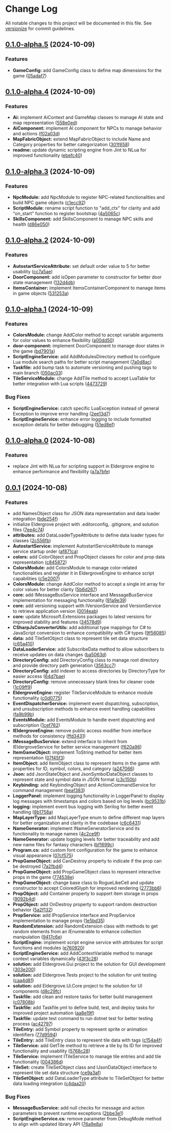 # Change Log

All notable changes to this project will be documented in this file. See [versionize](https://github.com/versionize/versionize) for commit guidelines.

<a name="0.1.0-alpha.5"></a>
## [0.1.0-alpha.5](https://www.github.com/tgiachi/Eldergrove/releases/tag/v0.1.0-alpha.5) (2024-10-09)

### Features

* **GameConfig:** add GameConfig class to define map dimensions for the game ([05adaf7](https://www.github.com/tgiachi/Eldergrove/commit/05adaf7634a18c43edd1acd5ce608ab94db847a3))

<a name="0.1.0-alpha.4"></a>
## [0.1.0-alpha.4](https://www.github.com/tgiachi/Eldergrove/releases/tag/v0.1.0-alpha.4) (2024-10-09)

### Features

* **Ai:** implement AiContext and GameMap classes to manage AI state and map representation ([558e0ed](https://www.github.com/tgiachi/Eldergrove/commit/558e0ed82044166dd2c9abd823f8ea7a04e191f1))
* **AiComponent:** implement AI component for NPCs to manage behavior and actions ([f02a03d](https://www.github.com/tgiachi/Eldergrove/commit/f02a03dbde8e36e5aaec2aa2a5b3630f633325bf))
* **MapFabricObject:** extend MapFabricObject to include Name and Category properties for better categorization ([301f658](https://www.github.com/tgiachi/Eldergrove/commit/301f658f587f51f73e23208c8ef1c6515deaeb44))
* **readme:** update dynamic scripting engine from Jint to NLua for improved functionality ([ebefc40](https://www.github.com/tgiachi/Eldergrove/commit/ebefc401aeb4db85915d93ce04093bcf4efec632))

<a name="0.1.0-alpha.3"></a>
## [0.1.0-alpha.3](https://www.github.com/tgiachi/Eldergrove/releases/tag/v0.1.0-alpha.3) (2024-10-09)

### Features

* **NpcModule:** add NpcModule to register NPC-related functionalities and build NPC game objects ([c1ecc92](https://www.github.com/tgiachi/Eldergrove/commit/c1ecc92de7a2611f4eb7d734c278502e515bb9a4))
* **ScriptModule:** rename script function to "add_ctx" for clarity and add "on_start" function to register bootstrap ([4a5065c](https://www.github.com/tgiachi/Eldergrove/commit/4a5065c8217486c7e08328357efa661ce17f3b92))
* **SkillsComponent:** add SkillsComponent to manage NPC skills and health ([d86e050](https://www.github.com/tgiachi/Eldergrove/commit/d86e0500c09c3714dc424cce8f30827cb4b240d3))

<a name="0.1.0-alpha.2"></a>
## [0.1.0-alpha.2](https://www.github.com/tgiachi/Eldergrove/releases/tag/v0.1.0-alpha.2) (2024-10-09)

### Features

* **AutostartServiceAttribute:** set default order value to 5 for better usability ([cc7a5ae](https://www.github.com/tgiachi/Eldergrove/commit/cc7a5aed74c5f70e3ff6297f2235baccbc6ce469))
* **DoorComponent:** add isOpen parameter to constructor for better door state management ([132d4db](https://www.github.com/tgiachi/Eldergrove/commit/132d4db7743b054b5f648ee09b2b246467bcacf9))
* **ItemsContainer:** implement ItemsContainerComponent to manage items in game objects ([531253a](https://www.github.com/tgiachi/Eldergrove/commit/531253a5c3e5b2932f912e7c0e65d6f4f4b5fb57))

<a name="0.1.0-alpha.1"></a>
## [0.1.0-alpha.1](https://www.github.com/tgiachi/Eldergrove/releases/tag/v0.1.0-alpha.1) (2024-10-09)

### Features

* **ColorsModule:** change AddColor method to accept variable arguments for color values to enhance flexibility ([a00dd50](https://www.github.com/tgiachi/Eldergrove/commit/a00dd50ef9bc31d151192813694f7f3ef4a827f9))
* **door-component:** implement DoorComponent to manage door states in the game ([bd7901a](https://www.github.com/tgiachi/Eldergrove/commit/bd7901a0932d5c26ae0452ba2183bcd78e40d222))
* **ScriptEngineService:** add AddModulesDirectory method to configure Lua module search paths for better script management ([7a0d8ac](https://www.github.com/tgiachi/Eldergrove/commit/7a0d8acabd7b74e96ac8b655c0dcad1a7fd9c5f1))
* **Taskfile:** add bump task to automate versioning and pushing tags to main branch ([050ac03](https://www.github.com/tgiachi/Eldergrove/commit/050ac0362e15d3f3f1fb3c78c70578076d1e84a3))
* **TileServiceModule:** change AddTile method to accept LuaTable for better integration with Lua scripts ([4473729](https://www.github.com/tgiachi/Eldergrove/commit/4473729ab0feaafd3fb76de2ed7d4569a17e5472))

### Bug Fixes

* **ScriptEngineService:** catch specific LuaException instead of general Exception to improve error handling ([2ee13d7](https://www.github.com/tgiachi/Eldergrove/commit/2ee13d7d1dfaf80f379fc7989d4a96f97aadfff3))
* **ScriptEngineService:** enhance error logging to include formatted exception details for better debugging ([51ed8ef](https://www.github.com/tgiachi/Eldergrove/commit/51ed8efa7f6186c25ae817b91afff55c07438bc0))

<a name="0.1.0-alpha.0"></a>
## [0.1.0-alpha.0](https://www.github.com/tgiachi/Eldergrove/releases/tag/v0.1.0-alpha.0) (2024-10-08)

### Features

* replace Jint with NLua for scripting support in Eldergrove engine to enhance performance and flexibility ([a7a7bfe](https://www.github.com/tgiachi/Eldergrove/commit/a7a7bfe71eeee9c956cc5e6dd805d7fd31dbd8e8))

<a name="0.0.1"></a>
## [0.0.1](https://www.github.com/tgiachi/Eldergrove/releases/tag/v0.0.1) (2024-10-08)

### Features

* add NamesObject class for JSON data representation and data loader integration ([bde254f](https://www.github.com/tgiachi/Eldergrove/commit/bde254f999be418e92b37ef1928149f6e4d93214))
* initialize Eldergrove project with .editorconfig, .gitignore, and solution files ([7ee4c74](https://www.github.com/tgiachi/Eldergrove/commit/7ee4c741f9d3ba3b15884f526e46e43e30f2f387))
* **attributes:** add DataLoaderTypeAttribute to define data loader types for classes ([2c556fb](https://www.github.com/tgiachi/Eldergrove/commit/2c556fbc81c51f589d0102d753beec727b965a97))
* **AutostartService:** implement AutostartServiceAttribute to manage service startup order ([af871ca](https://www.github.com/tgiachi/Eldergrove/commit/af871ca40ff4abd524eb918b4ad24a4b12c8987b))
* **colors:** add ColorObject and PropObject classes for color and prop data representation ([c845872](https://www.github.com/tgiachi/Eldergrove/commit/c845872a29b056a8d5b2a4ec3dec09a5fd079fe1))
* **ColorsModule:** add ColorsModule to manage color-related functionalities and register it in EldergroveEngine to enhance script capabilities ([c5e2007](https://www.github.com/tgiachi/Eldergrove/commit/c5e2007d226313b25731c0b2cba7e5cb8fc93398))
* **ColorsModule:** change AddColor method to accept a single int array for color values for better clarity ([5b6d267](https://www.github.com/tgiachi/Eldergrove/commit/5b6d267d3e064c62625dde968aa703460bca49b9))
* **core:** add IMessageBusService interface and MessageBusService implementation for messaging functionality ([91a9e39](https://www.github.com/tgiachi/Eldergrove/commit/91a9e392e6e6ad2ad95178830413b10590dfa0d7))
* **core:** add versioning support with IVersionService and VersionService to retrieve application version ([0014eab](https://www.github.com/tgiachi/Eldergrove/commit/0014eab90f5c80a4e7a0a5b6085572f6bdb48c6d))
* **core:** update Microsoft.Extensions packages to latest versions for improved stability and features ([34578d9](https://www.github.com/tgiachi/Eldergrove/commit/34578d9af87aa3a5c25285f720ec8bef19aa7628))
* **CSharpJsConverterUtils:** add additional type mappings for C# to JavaScript conversion to enhance compatibility with C# types ([9f56085](https://www.github.com/tgiachi/Eldergrove/commit/9f56085813621f8bfc0c6aaf4b79f18a2146c6c6))
* **data:** add TileSetObject class to represent tile set data structure ([c65a410](https://www.github.com/tgiachi/Eldergrove/commit/c65a4104bc84b149c72497cd5844269cb62ce67f))
* **DataLoaderService:** add SubscribeData method to allow subscribers to receive updates on data changes ([ba5063d](https://www.github.com/tgiachi/Eldergrove/commit/ba5063d78a92534b3d415b126d6ddff691cf860e))
* **DirectoryConfig:** add DirectoryConfig class to manage root directory and provide directory path generation ([3563cc7](https://www.github.com/tgiachi/Eldergrove/commit/3563cc730c3b0423eced0dc1fa8e99d26c835ea1))
* **DirectoryConfig:** add indexer to access directories by DirectoryType for easier access ([64d7bae](https://www.github.com/tgiachi/Eldergrove/commit/64d7baef1f7a18530972618395c27ff1ce4a6f01))
* **DirectoryConfig:** remove unnecessary blank lines for cleaner code ([1c09ff9](https://www.github.com/tgiachi/Eldergrove/commit/1c09ff9ba633a6cf5d51ef109556ef67c099b4ae))
* **EldergroveEngine:** register TileServiceModule to enhance module functionality ([c0d0775](https://www.github.com/tgiachi/Eldergrove/commit/c0d0775a8eda9cff99a2d32e634b4cf4b1a101db))
* **EventDispatcherService:** implement event dispatching, subscription, and unsubscription methods to enhance event handling capabilities ([fa9b99b](https://www.github.com/tgiachi/Eldergrove/commit/fa9b99bf7c502ab3c7299a9bb353cef65d4ef011))
* **EventsModule:** add EventsModule to handle event dispatching and subscription ([1cef762](https://www.github.com/tgiachi/Eldergrove/commit/1cef762a09438e303ec8f6a66f11711cdd8c265a))
* **IEldergroveEngine:** remove public access modifier from interface methods for consistency ([ffd3431](https://www.github.com/tgiachi/Eldergrove/commit/ffd34312ab1028f779fb841f475868fcb37bcee1))
* **IMessageBusService:** extend interface to inherit from IEldergroveService for better service management ([f620a96](https://www.github.com/tgiachi/Eldergrove/commit/f620a964c6ba296e4c39998273dffecfd53dda0d))
* **ItemGameObject:** implement ToString method for better item representation ([07f45f3](https://www.github.com/tgiachi/Eldergrove/commit/07f45f32ea063f6677fa7b57e15f67831dca3539))
* **ItemObject:** add ItemObject class to represent items in the game with properties for ID, symbol, colors, and category ([a247066](https://www.github.com/tgiachi/Eldergrove/commit/a247066829f3b3e001ee3f3c9704d8da97b18c46))
* **Json:** add JsonStateObject and JsonSymbolDataObject classes to represent state and symbol data in JSON format ([c3c150b](https://www.github.com/tgiachi/Eldergrove/commit/c3c150b2d5d969c8bc822b9592f11466e09d297f))
* **Keybinding:** add KeybindingObject and ActionCommandService for command management ([beaf383](https://www.github.com/tgiachi/Eldergrove/commit/beaf383c427eb8fa996260d31d3019612be96131))
* **LoggerPanel:** implement logging functionality in LoggerPanel to display log messages with timestamps and colors based on log levels ([bc9531b](https://www.github.com/tgiachi/Eldergrove/commit/bc9531b5514f81fb953a76ff6cfac2f20224bc02))
* **logging:** implement event bus logging with Serilog for better event handling ([8b1758a](https://www.github.com/tgiachi/Eldergrove/commit/8b1758a0686ecc1a09cca5bbe14851865796ae09))
* **MapLayerType:** add MapLayerType enum to define different map layers for better organization and clarity in the codebase ([c6c6431](https://www.github.com/tgiachi/Eldergrove/commit/c6c643110806d108f15863cd9a57720ef992d7ba))
* **NameGenerator:** implement INameGeneratorService and its functionality to manage names ([4c2ce9f](https://www.github.com/tgiachi/Eldergrove/commit/4c2ce9fabcfcc48613dae1ffc556b6d556f9814e))
* **NameGenerator:** update logging levels for better traceability and add new name files for fantasy characters ([bf1699c](https://www.github.com/tgiachi/Eldergrove/commit/bf1699c5f409d5e5b9fcef744f5faa3f66609aab))
* **Program.cs:** add custom font configuration for the game to enhance visual appearance ([07cf575](https://www.github.com/tgiachi/Eldergrove/commit/07cf57547fafe411294288e2b0f8708536b162ef))
* **PropGameObject:** add CanDestroy property to indicate if the prop can be destroyed ([7a2fbd4](https://www.github.com/tgiachi/Eldergrove/commit/7a2fbd49d011e0ed1c5bfb24289ac25e65b0a18f))
* **PropGameObject:** add PropGameObject class to represent interactive props in the game ([774538e](https://www.github.com/tgiachi/Eldergrove/commit/774538e6ef1223a1f8a9580559f4de61f3a67f2c))
* **PropGameObject:** change base class to RogueLikeCell and update constructor to accept ColoredGlyph for improved rendering ([2773bb6](https://www.github.com/tgiachi/Eldergrove/commit/2773bb6edb60e506f26837fdeb9602fed4a35f53))
* **PropObject:** add Container property to support item storage in props ([9092b4d](https://www.github.com/tgiachi/Eldergrove/commit/9092b4d78bd52e483a2beef17d5a7e22dbc3e19d))
* **PropObject:** add OnDestroy property to support random destruction behavior ([5a2f132](https://www.github.com/tgiachi/Eldergrove/commit/5a2f13238415f552d871605648f437f4e6e01211))
* **PropService:** add IPropService interface and PropService implementation to manage props ([1e5bd35](https://www.github.com/tgiachi/Eldergrove/commit/1e5bd350c1cc6d572140650f27cf35d3cffb9311))
* **RandomExtension:** add RandomExtension class with methods to get random elements from an IEnumerable to enhance collection manipulation ([9417c6e](https://www.github.com/tgiachi/Eldergrove/commit/9417c6e95cb4a284d350b421610cc080d739312f))
* **ScriptEngine:** implement script engine service with attributes for script functions and modules ([e760920](https://www.github.com/tgiachi/Eldergrove/commit/e76092073701ca580e6b41dfcee8e8c9148dd7d8))
* **ScriptEngineService:** add AddContextVariable method to manage context variables dynamically ([43f3c28](https://www.github.com/tgiachi/Eldergrove/commit/43f3c2896d96e9b05ee6286f0a6df2fd366ed083))
* **solution:** add Eldergrove.Gui project to the solution for GUI development ([303e200](https://www.github.com/tgiachi/Eldergrove/commit/303e2007fc6743953725bd836649fcec12b9f48e))
* **solution:** add Eldergrove.Tests project to the solution for unit testing ([caa4d81](https://www.github.com/tgiachi/Eldergrove/commit/caa4d815708481e065a58b422338b2db406f6758))
* **solution:** add Eldergrove.Ui.Core project to the solution for UI components ([d8c29fc](https://www.github.com/tgiachi/Eldergrove/commit/d8c29fc81fb6eb111bbabc0e09bb0afbb98a1196))
* **Taskfile:** add clean and restore tasks for better build management ([c07808b](https://www.github.com/tgiachi/Eldergrove/commit/c07808b2e7e7fcd193e0aa4b17517a08ae8290f1))
* **Taskfile:** add Taskfile.yml to define build, test, and deploy tasks for improved project automation ([aa8e19f](https://www.github.com/tgiachi/Eldergrove/commit/aa8e19f58f9bdbf492016ec1c050a65dfaba06f9))
* **Taskfile:** update test command to run dotnet test for better testing process ([ac42797](https://www.github.com/tgiachi/Eldergrove/commit/ac427976910d4753a8d56e71b2e7013d33cbf070))
* **TileEntry:** add Symbol property to represent sprite or animation identifiers ([77d9594](https://www.github.com/tgiachi/Eldergrove/commit/77d95943938bc76236937a4ce40e9b2b3cc01b28))
* **TileEntry:** add TileEntry class to represent tile data with tags ([c154a4f](https://www.github.com/tgiachi/Eldergrove/commit/c154a4fbb2eef231d3a3e8a644312bd2c60597c3))
* **TileService:** add GetTile method to retrieve a tile by its ID for improved functionality and usability ([5768c28](https://www.github.com/tgiachi/Eldergrove/commit/5768c2865d13d03d8e1053dea3e4145dfdadd595))
* **TileService:** implement ITileService to manage tile entries and add tile functionality ([004386d](https://www.github.com/tgiachi/Eldergrove/commit/004386d5066bd0c59e9c4ea4a6b122084f05805a))
* **TileSet:** create TileSetObject class and IJsonDataObject interface to represent tile set data structure ([ce9a3af](https://www.github.com/tgiachi/Eldergrove/commit/ce9a3afbb6840388f7d3cfbd82605f5521405ae0))
* **TileSetObject:** add DataLoaderType attribute to TileSetObject for better data loading integration ([c4daa20](https://www.github.com/tgiachi/Eldergrove/commit/c4daa2078c2f2583cdd68431a3965620f0d9fe04))

### Bug Fixes

* **MessageBusService:** add null checks for message and action parameters to prevent runtime exceptions ([2bbe3e1](https://www.github.com/tgiachi/Eldergrove/commit/2bbe3e1afe569a7eee6486283a0a9e3f0acc5e98))
* **ScriptEngineService.cs:** remove parameter from DebugMode method to align with updated library API ([76a9e8a](https://www.github.com/tgiachi/Eldergrove/commit/76a9e8a0adff5b5adc15bb447d88f22fe08d9a03))

